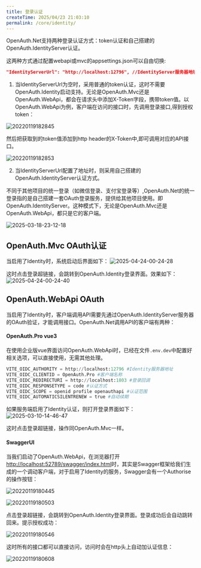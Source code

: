 ```yaml
---
title: 登录认证
createTime: 2025/04/23 21:03:10
permalink: /core/identity/
---
```


OpenAuth.Net支持两种登录认证方式：token认证和自己搭建的OpenAuth.IdentityServer认证。

这两种方式通过配置webapi或mvc的appsettings.json可以自由切换:

```json
"IdentityServerUrl": "http://localhost:12796", //IdentityServer服务器地址。如果为空，则不启用OAuth认证
```

1. 当IdentityServerUrl为空时，采用普通的token认证，这时不需要OpenAuth.Identity启动支持。无论是OpenAuth.Mvc还是OpenAuth.WebApi，都会在请求头中添加X-Token字段，携带token值。以OpenAuth.WebApi为例，客户端在访问的接口时，先调用登录接口,得到授权token：

![20220119182845](http://img.openauth.net.cn/20220119182845.png)

然后把获取到的token值添加到http header的X-Token中,即可调用对应的API接口。

![20220119182853](http://img.openauth.net.cn/20220119182853.png)

2. 当IdentityServerUrl配置了地址时，则采用自己搭建的OpenAuth.IdentityServer认证方式。

不同于其他项目的统一登录（如微信登录、支付宝登录等）,OpenAuth.Net的统一登录指的是自己搭建一套OAuth登录服务，提供给其他项目使用。即OpenAuth.IdentityServer。这种模式下，无论是OpenAuth.Mvc还是OpenAuth.WebApi，都只是它的客户端。

![2025-03-18-23-12-18](http://img.openauth.net.cn/2025-03-18-23-12-18.png)

## OpenAuth.Mvc OAuth认证

当启用了Identity时，系统启动后界面如下：
![2025-04-24-00-24-28](http://img.openauth.net.cn/2025-04-24-00-24-28.png)

这时点击登录超链接，会跳转到OpenAuth.Identity登录界面。效果如下：
![2025-04-24-00-24-40](http://img.openauth.net.cn/2025-04-24-00-24-40.png)


## OpenAuth.WebApi OAuth

当启用了Identity时，客户端调用API需要先通过OpenAuth.IdentityServer服务器的OAuth验证，才能调用接口。OpenAuth.Net调用API的客户端有两种：

#### OpenAuth.Pro vue3

在使用企业版vue界面访问OpenAuth.WebApi时，已经在文件`.env.dev`中配置好相关选项，可以直接使用，无需其他处理。

```python
VITE_OIDC_AUTHORITY = http://localhost:12796 #Identity服务器地址
VITE_OIDC_CLIENTID = OpenAuth.Pro #客户端名称
VITE_OIDC_REDIRECTURI = http://localhost:1803 #登录回调
VITE_OIDC_RESPONSETYPE = code #认证方式
VITE_OIDC_SCOPE = openid profile openauthapi #认证范围
VITE_OIDC_AUTOMATICSILENTRENEW = true #自动续期

```
如果服务端启用了Identity认证，则打开登录界面如下：
![2025-03-10-14-46-47](http://img.openauth.net.cn/2025-03-10-14-46-47.png)

这时点击登录超链接，操作同OpenAuth.Mvc一样。


#### SwaggerUI

当我们启动了OpenAuth.WebApi，在浏览器打开[http://localhost:52789/swagger/index.html](http://localhost:52789/swagger/index.html)时，其实是Swagger框架给我们生成的一个调动客户端，对于启用了Identity的服务，Swagger会有一个Authorise的操作按钮：

![20220119180445](http://img.openauth.net.cn/20220119180445.png)

![20220119180503](http://img.openauth.net.cn/20220119180503.png)

点击登录超链接，会跳转到OpenAuth.Identity登录界面。登录成功后会自动跳转回来。提示授权成功：

![20220119180546](http://img.openauth.net.cn/20220119180546.png)

这时所有的接口都可以直接访问，访问时会在http头上自动加认证信息：

![20220119180608](http://img.openauth.net.cn/20220119180608.png)




